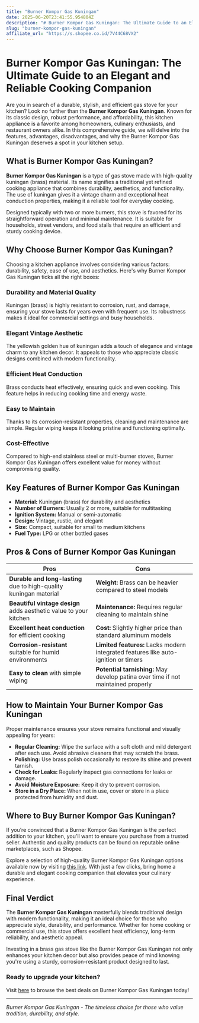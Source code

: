 ```yaml
---
title: "Burner Kompor Gas Kuningan"
date: 2025-06-20T23:41:55.954804Z
description: "# Burner Kompor Gas Kuningan: The Ultimate Guide to an Elegant and Reliable Cooking Companion..."
slug: "burner-kompor-gas-kuningan"
affiliate_url: "https://s.shopee.co.id/7V44C68VX2"
---
```

# Burner Kompor Gas Kuningan: The Ultimate Guide to an Elegant and Reliable Cooking Companion

Are you in search of a durable, stylish, and efficient gas stove for your kitchen? Look no further than the **Burner Kompor Gas Kuningan**. Known for its classic design, robust performance, and affordability, this kitchen appliance is a favorite among homeowners, culinary enthusiasts, and restaurant owners alike. In this comprehensive guide, we will delve into the features, advantages, disadvantages, and why the Burner Kompor Gas Kuningan deserves a spot in your kitchen setup.

## What is Burner Kompor Gas Kuningan?

**Burner Kompor Gas Kuningan** is a type of gas stove made with high-quality kuningan (brass) material. Its name signifies a traditional yet refined cooking appliance that combines durability, aesthetics, and functionality. The use of kuningan gives it a vintage charm and exceptional heat conduction properties, making it a reliable tool for everyday cooking.

Designed typically with two or more burners, this stove is favored for its straightforward operation and minimal maintenance. It is suitable for households, street vendors, and food stalls that require an efficient and sturdy cooking device.

## Why Choose Burner Kompor Gas Kuningan?

Choosing a kitchen appliance involves considering various factors: durability, safety, ease of use, and aesthetics. Here's why Burner Kompor Gas Kuningan ticks all the right boxes:

### Durability and Material Quality

Kuningan (brass) is highly resistant to corrosion, rust, and damage, ensuring your stove lasts for years even with frequent use. Its robustness makes it ideal for commercial settings and busy households.

### Elegant Vintage Aesthetic

The yellowish golden hue of kuningan adds a touch of elegance and vintage charm to any kitchen decor. It appeals to those who appreciate classic designs combined with modern functionality.

### Efficient Heat Conduction

Brass conducts heat effectively, ensuring quick and even cooking. This feature helps in reducing cooking time and energy waste.

### Easy to Maintain

Thanks to its corrosion-resistant properties, cleaning and maintenance are simple. Regular wiping keeps it looking pristine and functioning optimally.

### Cost-Effective

Compared to high-end stainless steel or multi-burner stoves, Burner Kompor Gas Kuningan offers excellent value for money without compromising quality.

## Key Features of Burner Kompor Gas Kuningan

- **Material:** Kuningan (brass) for durability and aesthetics  
- **Number of Burners:** Usually 2 or more, suitable for multitasking  
- **Ignition System:** Manual or semi-automatic  
- **Design:** Vintage, rustic, and elegant  
- **Size:** Compact, suitable for small to medium kitchens  
- **Fuel Type:** LPG or other bottled gases

## Pros & Cons of Burner Kompor Gas Kuningan

| Pros | Cons |
|---------|--------------|
| **Durable and long-lasting** due to high-quality kuningan material | **Weight:** Brass can be heavier compared to steel models |
| **Beautiful vintage design** adds aesthetic value to your kitchen | **Maintenance:** Requires regular cleaning to maintain shine |
| **Excellent heat conduction** for efficient cooking | **Cost:** Slightly higher price than standard aluminum models |
| **Corrosion-resistant** suitable for humid environments | **Limited features:** Lacks modern integrated features like auto-ignition or timers |
| **Easy to clean** with simple wiping | **Potential tarnishing:** May develop patina over time if not maintained properly |

## How to Maintain Your Burner Kompor Gas Kuningan

Proper maintenance ensures your stove remains functional and visually appealing for years:

- **Regular Cleaning:** Wipe the surface with a soft cloth and mild detergent after each use. Avoid abrasive cleaners that may scratch the brass.
- **Polishing:** Use brass polish occasionally to restore its shine and prevent tarnish.
- **Check for Leaks:** Regularly inspect gas connections for leaks or damage.
- **Avoid Moisture Exposure:** Keep it dry to prevent corrosion.
- **Store in a Dry Place:** When not in use, cover or store in a place protected from humidity and dust.

## Where to Buy Burner Kompor Gas Kuningan?

If you’re convinced that a Burner Kompor Gas Kuningan is the perfect addition to your kitchen, you'll want to ensure you purchase from a trusted seller. Authentic and quality products can be found on reputable online marketplaces, such as Shopee.

Explore a selection of high-quality Burner Kompor Gas Kuningan options available now by visiting [this link](https://s.shopee.co.id/7V44C68VX2). With just a few clicks, bring home a durable and elegant cooking companion that elevates your culinary experience.

## Final Verdict

The **Burner Kompor Gas Kuningan** masterfully blends traditional design with modern functionality, making it an ideal choice for those who appreciate style, durability, and performance. Whether for home cooking or commercial use, this stove offers excellent heat efficiency, long-term reliability, and aesthetic appeal.

Investing in a brass gas stove like the Burner Kompor Gas Kuningan not only enhances your kitchen decor but also provides peace of mind knowing you're using a sturdy, corrosion-resistant product designed to last. 

### Ready to upgrade your kitchen?  
Visit [here](https://s.shopee.co.id/7V44C68VX2) to browse the best deals on Burner Kompor Gas Kuningan today!

---

*Burner Kompor Gas Kuningan - The timeless choice for those who value tradition, durability, and style.*